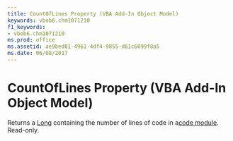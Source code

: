 ```yaml
---
title: CountOfLines Property (VBA Add-In Object Model)
keywords: vbob6.chm1071210
f1_keywords:
- vbob6.chm1071210
ms.prod: office
ms.assetid: ae9bed01-4961-4df4-9855-d61c6099f8a5
ms.date: 06/08/2017
---
```



# CountOfLines Property (VBA Add-In Object Model)



Returns a [Long](../../Glossary/vbe-glossary.md) containing the number of lines of code in a[code module](../../Glossary/vbe-glossary.md#code-module). Read-only.

